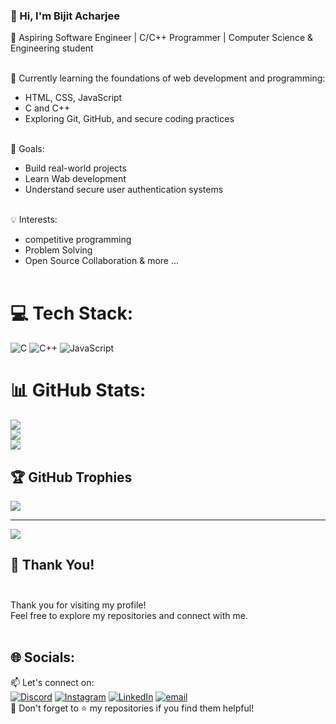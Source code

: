 ### 👋 Hi, I'm Bijit Acharjee

🔧 Aspiring Software Engineer | C/C++ Programmer | Computer Science & Engineering student <br/><br/>

🌱 Currently learning the foundations of web development and programming: <br/>
- HTML, CSS, JavaScript <br/>
- C and C++ <br/>
- Exploring Git, GitHub, and secure coding practices <br/><br/>

🚀 Goals: <br/>
- Build real-world projects <br/>
- Learn Wab development <br/>
- Understand secure user authentication systems <br/><br/>

💡 Interests:<br/>
- competitive programming <br/>
- Problem Solving <br/>
- Open Source Collaboration & more ... <br/><br/>



# 💻 Tech Stack:
![C](https://img.shields.io/badge/c-%2300599C.svg?style=for-the-badge&logo=c&logoColor=white) ![C++](https://img.shields.io/badge/c++-%2300599C.svg?style=for-the-badge&logo=c%2B%2B&logoColor=white) ![JavaScript](https://img.shields.io/badge/javascript-%23323330.svg?style=for-the-badge&logo=javascript&logoColor=%23F7DF1E)
# 📊 GitHub Stats:
![](https://github-readme-stats.vercel.app/api?username=bijit213&theme=highcontrast&hide_border=false&include_all_commits=false&count_private=false)<br/>
![](https://nirzak-streak-stats.vercel.app/?user=bijit213&theme=highcontrast&hide_border=false)<br/>
![](https://github-readme-stats.vercel.app/api/top-langs/?username=bijit213&theme=highcontrast&hide_border=false&include_all_commits=false&count_private=false&layout=compact)

## 🏆 GitHub Trophies
![](https://github-profile-trophy.vercel.app/?username=bijit213&theme=radical&no-frame=false&no-bg=true&margin-w=4)

<!---### ✍️ Random Dev Quote
![](https://quotes-github-readme.vercel.app/api?type=horizontal&theme=gruvbox) -->

---
[![](https://visitcount.itsvg.in/api?id=bijit213&icon=0&color=0)](https://visitcount.itsvg.in)

<!-- Proudly created with GPRM ( https://gprm.itsvg.in ) -->

## 🙏 Thank You! <br/><br/>

Thank you for visiting my profile! <br/>
Feel free to explore my repositories and connect with me. <br/><br/>
## 🌐 Socials:
📫 Let's connect on: <br/>
[![Discord](https://img.shields.io/badge/Discord-%237289DA.svg?logo=discord&logoColor=white)](https://discord.gg/bijit213_92735) [![Instagram](https://img.shields.io/badge/Instagram-%23E4405F.svg?logo=Instagram&logoColor=white)](https://instagram.com/ok.bijit_213) [![LinkedIn](https://img.shields.io/badge/LinkedIn-%230077B5.svg?logo=linkedin&logoColor=white)](https://linkedin.com/in/bijit-acharjee-753448379/) [![email](https://img.shields.io/badge/Email-D14836?logo=gmail&logoColor=white)](mailto:bijit213acharjee@gmail.com) <br/>
🌟 Don't forget to ⭐️ my repositories if you find them helpful!




